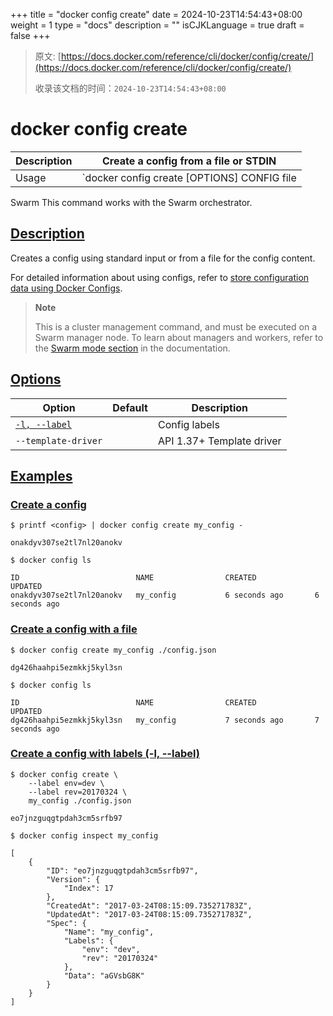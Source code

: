 +++
title = "docker config create"
date = 2024-10-23T14:54:43+08:00
weight = 1
type = "docs"
description = ""
isCJKLanguage = true
draft = false
+++

> 原文: [https://docs.docker.com/reference/cli/docker/config/create/](https://docs.docker.com/reference/cli/docker/config/create/)
>
> 收录该文档的时间：`2024-10-23T14:54:43+08:00`

# docker config create

| Description | Create a config from a file or STDIN           |
| :---------- | ---------------------------------------------- |
| Usage       | `docker config create [OPTIONS] CONFIG file|-` |

Swarm This command works with the Swarm orchestrator.

## [Description](https://docs.docker.com/reference/cli/docker/config/create/#description)

Creates a config using standard input or from a file for the config content.

For detailed information about using configs, refer to [store configuration data using Docker Configs](https://docs.docker.com/engine/swarm/configs/).

> **Note**
>
> This is a cluster management command, and must be executed on a Swarm manager node. To learn about managers and workers, refer to the [Swarm mode section](https://docs.docker.com/engine/swarm/) in the documentation.

## [Options](https://docs.docker.com/reference/cli/docker/config/create/#options)

| Option                                                       | Default | Description               |
| ------------------------------------------------------------ | ------- | ------------------------- |
| [`-l, --label`](https://docs.docker.com/reference/cli/docker/config/create/#label) |         | Config labels             |
| `--template-driver`                                          |         | API 1.37+ Template driver |

## [Examples](https://docs.docker.com/reference/cli/docker/config/create/#examples)

### [Create a config](https://docs.docker.com/reference/cli/docker/config/create/#create-a-config)



```console
$ printf <config> | docker config create my_config -

onakdyv307se2tl7nl20anokv

$ docker config ls

ID                          NAME                CREATED             UPDATED
onakdyv307se2tl7nl20anokv   my_config           6 seconds ago       6 seconds ago
```

### [Create a config with a file](https://docs.docker.com/reference/cli/docker/config/create/#create-a-config-with-a-file)



```console
$ docker config create my_config ./config.json

dg426haahpi5ezmkkj5kyl3sn

$ docker config ls

ID                          NAME                CREATED             UPDATED
dg426haahpi5ezmkkj5kyl3sn   my_config           7 seconds ago       7 seconds ago
```

### [Create a config with labels (-l, --label)](https://docs.docker.com/reference/cli/docker/config/create/#label)



```console
$ docker config create \
    --label env=dev \
    --label rev=20170324 \
    my_config ./config.json

eo7jnzguqgtpdah3cm5srfb97
```



```console
$ docker config inspect my_config

[
    {
        "ID": "eo7jnzguqgtpdah3cm5srfb97",
        "Version": {
            "Index": 17
        },
        "CreatedAt": "2017-03-24T08:15:09.735271783Z",
        "UpdatedAt": "2017-03-24T08:15:09.735271783Z",
        "Spec": {
            "Name": "my_config",
            "Labels": {
                "env": "dev",
                "rev": "20170324"
            },
            "Data": "aGVsbG8K"
        }
    }
]
```
